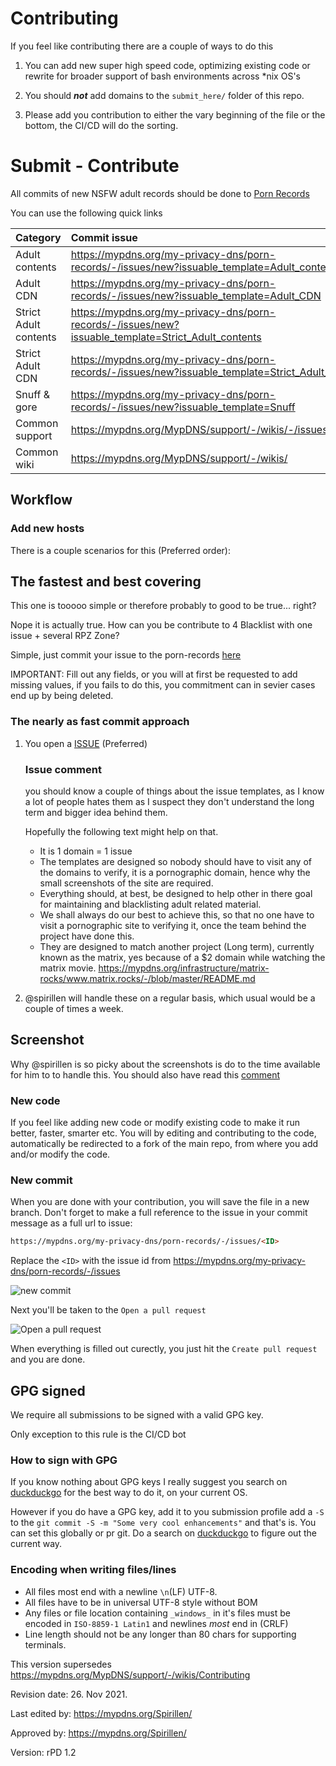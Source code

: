 # Contributing

If you feel like contributing there are a couple of ways to do this

1. You can add new super high speed code, optimizing existing code
   or rewrite for broader support of bash environments across *nix
   OS's

1. You should **_not_** add domains to the `submit_here/` folder of
   this repo.

1. Please add you contribution to either the vary beginning of the file
   or the bottom, the CI/CD will do the sorting.

# Submit - Contribute

All commits of new NSFW adult records should be done to
[Porn Records][PR]

You can use the following quick links

| Category              | Commit issue                                                                                        |
| :-------------------- | :-------------------------------------------------------------------------------------------------- |
| Adult contents        | https://mypdns.org/my-privacy-dns/porn-records/-/issues/new?issuable_template=Adult_contents        |
| Adult CDN             | https://mypdns.org/my-privacy-dns/porn-records/-/issues/new?issuable_template=Adult_CDN             |
| Strict Adult contents | https://mypdns.org/my-privacy-dns/porn-records/-/issues/new?issuable_template=Strict_Adult_contents |
| Strict Adult CDN      | https://mypdns.org/my-privacy-dns/porn-records/-/issues/new?issuable_template=Strict_Adult_CDN      |
| Snuff & gore          | https://mypdns.org/my-privacy-dns/porn-records/-/issues/new?issuable_template=Snuff                 |
| Common support        | https://mypdns.org/MypDNS/support/-/wikis/-/issues/new                                              |
| Common wiki           | https://mypdns.org/MypDNS/support/-/wikis/                                                          |


[PR]: https://mypdns.org/my-privacy-dns/porn-records

## Workflow

### Add new hosts
There is a couple scenarios for this (Preferred order):

## The fastest and best covering
This one is tooooo simple or therefore probably to good to be
true... right?

Nope it is actually true. How can you be contribute to 4 Blacklist with
one issue + several RPZ Zone?

Simple, just commit your issue to the porn-records
[here][issue]

IMPORTANT: Fill out any fields, or you will at first be requested to add
missing values, if you fails to do this, you commitment can in sevier
cases end up by being deleted.

### The nearly as fast commit approach
1. You open a [ISSUE][issue] (Preferred)

   ### Issue comment
   you should know a couple of things about the issue templates,
   as I know a lot of people hates them as I suspect they don't
   understand the long term and bigger idea behind them.

   Hopefully the following text might help on that.
   - It is 1 domain = 1 issue
   - The templates are designed so nobody should have to visit any of the
   domains to verify, it is a pornographic domain, hence why the small
   screenshots of the site are required.
   - Everything should, at best, be designed to help other in there goal
   for maintaining and blacklisting adult related material.
   - We shall always do our best to achieve this, so that no one have to
   visit a pornographic site to verifying it, once the team behind the
   project have done this.
   - They are designed to match another project (Long term), currently known
   as the matrix, yes because of a $2 domain while watching the matrix
   movie. https://mypdns.org/infrastructure/matrix-rocks/www.matrix.rocks/-/blob/master/README.md


2. @spirillen will handle these on a regular basis, which usual
   would be a couple of times a week.

## Screenshot
Why @spirillen is so picky about the screenshots is do to the time
available for him to to handle this. You should also have read this
[comment](#issue-comment)

### New code
If you feel like adding new code or modify existing code to make it run
better, faster, smarter etc. You will by editing and contributing to the
code, automatically be redirected to a fork of the main repo, from where
you add and/or modify the code.

### New commit
When you are done with your contribution, you will save the file in
a new branch. Don't forget to make a full reference to the issue in
your commit message as a full url to issue:

```md
https://mypdns.org/my-privacy-dns/porn-records/-/issues/<ID>
```

Replace the `<ID>` with the issue id from
<https://mypdns.org/my-privacy-dns/porn-records/-/issues>

![new commit](https://user-images.githubusercontent.com/44526987/134584727-5ce2cc04-6eac-485d-a934-1b730cb1fe44.png)

Next you'll be taken to the `Open a pull request`

![Open a pull request](https://user-images.githubusercontent.com/44526987/134584048-51c583f1-8fe8-4536-831d-8b821077fe57.png)

When everything is filled out curectly, you just hit the `Create pull request`
and you are done.


## GPG signed
We require all submissions to be signed with a valid GPG key.

Only exception to this rule is the CI/CD bot

### How to sign with GPG
If you know nothing about GPG keys I really suggest you search on
[duckduckgo][duckduckgo] for the best way to do it, on your
current OS.

However if you do have a GPG key, add it to you submission profile add a
`-S` to the `git commit -S -m "Some very cool enhancements"` and that's
is. You can set this globally or pr git. Do a search on
[duckduckgo][duckduckgo] to figure out the current way.

### Encoding when writing files/lines
  - All files most end with a newline `\n`(LF) UTF-8.
  - All files have to be in universal UTF-8 style without BOM
  - Any files or file location containing `_windows_` in it's files must
    be encoded in `ISO-8859-1 Latin1` and newlines *most* end in (CRLF)
  - Line length should not be any longer than 80 chars for supporting
    terminals.


<!-- Document links -->

[duckduckgo]: https://safe.duckduckgo.com
[issue]: https://mypdns.org/my-privacy-dns/porn-records/-/issues/new

This version supersedes <https://mypdns.org/MypDNS/support/-/wikis/Contributing>

Revision date: 26. Nov 2021.

Last edited by: <https://mypdns.org/Spirillen/>

Approved by: <https://mypdns.org/Spirillen/>

Version: rPD 1.2
